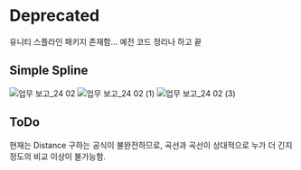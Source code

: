 # Deprecated
유니티 스플라인 패키지 존재함... 예전 코드 정리나 하고 끝
## Simple Spline
![업무 보고_24 02](https://github.com/seintcat/Unity_SimpleSpline/assets/35403288/64be543f-1028-4641-971a-f6ac829cb203)
![업무 보고_24 02 (1)](https://github.com/seintcat/Unity_SimpleSpline/assets/35403288/9bb1bd89-c31c-4e79-b9f8-6a3cff300b36)
![업무 보고_24 02 (3)](https://github.com/seintcat/Unity_SimpleSpline/assets/35403288/6c662e00-dbbc-4fe0-aa6d-0c6273ae3e7a)
## ToDo
현재는 Distance 구하는 공식이 불완전하므로, 곡선과 곡선이 상대적으로 누가 더 긴지정도의 비교 이상이 불가능함.
